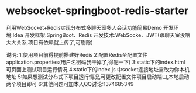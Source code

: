 # websocket-springboot-redis-starter
利用WebSocket+Redis实现分布式多聊天室多人会话功能简易Demo
开发环境:Idea
开发框架:SpringBoot、Redis
开发技术:WebSocke、JWT(跟聊天室没啥太大关系,项目有依赖就上传了,可剔除)
	
说明:
1:使用项目前得提前搭建好Redis
2:配置Redis至配置文件application.properties(用户名密码我干掉了,得配一下)
3:static下的index.html 可页面上测试项目运行情况
4:static下的index.js 中socket连接地址需改为你本机地址
5:如果想测试分布式下项目运行情况,可更改配置文件项目启动端口,本地启动两个项目即可
6:其他问题可加本人QQ讨论:1374685349
